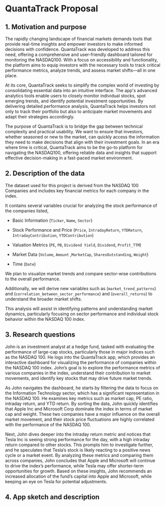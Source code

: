 # QuantaTrack Proposal

## 1. Motivation and purpose

The rapidly changing landscape of financial markets demands tools that provide real-time insights and empower investors to make informed decisions with confidence. QuantaTrack was developed to address this need, offering a comprehensive and user-friendly dashboard tailored for monitoring the NASDAQ100. With a focus on accessibility and functionality, the platform aims to equip investors with the necessary tools to track critical performance metrics, analyze trends, and assess market shifts—all in one place.

At its core, QuantaTrack seeks to simplify the complex world of investing by consolidating essential data into an intuitive interface. The app's advanced analytics tools enable users to closely monitor individual stocks, spot emerging trends, and identify potential investment opportunities. By delivering detailed performance analysis, QuantaTrack helps investors not only to track their portfolio but also to anticipate market movements and adapt their strategies accordingly.

The purpose of QuantaTrack is to bridge the gap between technical complexity and practical usability. We want to ensure that investors, whether seasoned or new to the market, can quickly access the information they need to make decisions that align with their investment goals. In an era where time is critical, QuantaTrack aims to be the go-to platform for navigating the NASDAQ100, offering reliable data and insights that support effective decision-making in a fast-paced market environment.

## 2. Description of the data

The dataset used for this project is derived from the NASDAQ 100 Companies and includes key financial metrics for each company in the index. 

It contains several variables crucial for analyzing the stock performance of the companies listed, 

- Basic Information (`Ticker`, `Name`, `Sector`)

- Stock Performance and Price (`Price`, `IntradayReturn`, `YTDReturn`, `IntradayContribution`, `YTDContribution`)

- Valuation Metrics (`PE`, `PB`, `Dividend Yield`, `Dividend`, `Profit_TTM`)

- Market Data (`Volume`, `Amount` ,`MarketCap`, `SharesOutstanding`, `Weight`)

- Time (`Date`)

We plan to visualize market trends and compare sector-wise contributions to the overall performance. 

Additionally, we will derive new variables such as (`market_trend_patterns`) and (`correlation_between_sector_performance`) and (`overall_returns`) to understand the broader market shifts.

This analysis will assist in identifying patterns and understanding market dynamics, particularly focusing on sector performance and individual stock behavior within the NASDAQ 100 index.

## 3. Research questions

John is an investment analyst at a hedge fund, tasked with evaluating the performance of large-cap stocks, particularly those in major indices such as the NASDAQ 100. He logs into the QuantaTrack app, which provides an interactive dashboard for visualizing the performance of companies within the NASDAQ 100 index. John’s goal is to explore the performance metrics of various companies in the index, understand their contribution to market movements, and identify key stocks that may drive future market trends.

As John navigates the dashboard, he starts by filtering the data to focus on the Information Technology sector, which has a significant representation in the NASDAQ 100. He examines key metrics such as market cap, PE ratio, intraday return, and YTD return. By sorting the data, John quickly identifies that Apple Inc and Microsoft Corp dominate the index in terms of market cap and weight. These two companies have a major influence on the overall market movement, and their stock price fluctuations are highly correlated with the performance of the NASDAQ 100.

Next, John dives deeper into the intraday return metric and notices that Tesla Inc is seeing strong performance for the day, with a high intraday return compared to other stocks. This prompts him to investigate further, and he speculates that Tesla’s stock is likely reacting to a positive news cycle or a market event. By analyzing these metrics and comparing them across companies, John concludes that Apple and Microsoft will continue to drive the index’s performance, while Tesla may offer shorter-term opportunities for growth. Based on these insights, John recommends an increased allocation of the fund’s capital into Apple and Microsoft, while keeping an eye on Tesla for potential adjustments.

## 4. App sketch and description
